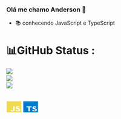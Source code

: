 ### Olá me chamo Anderson 👋

 
- 📚 conhecendo JavaScript e TypeScript

# 📊GitHub Status :
![](https://github-readme-stats.vercel.app/api?username=Anderson-A2ilva&theme=darcula&hide_border=false&include_all_commits=true&count_private=true)<br/>
![](https://github-readme-streak-stats.herokuapp.com/?user=Anderson-A2ilva&theme=darcula&hide_border=false)<br/>
![](https://github-readme-stats.vercel.app/api/top-langs/?username=Anderson-A2ilva&theme=darcula&hide_border=false&include_all_commits=true&count_private=true&layout=compact)

<div style="display: inline_block"><br>
 <img align="center" alt="Rafa-Js" height="30" width="40" src="https://raw.githubusercontent.com/devicons/devicon/master/icons/javascript/javascript-plain.svg">
  <img align="center" alt="Rafa-Ts" height="30" width="40" src="https://raw.githubusercontent.com/devicons/devicon/master/icons/typescript/typescript-plain.svg">
